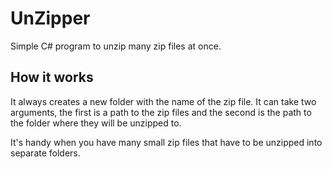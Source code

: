 # UnZipper
Simple C# program to unzip many zip files at once.

## How it works
It always creates a new folder with the name of the zip file.
It can take two arguments, the first is a path to the zip files and the second is the path to the folder where they will be unzipped to.

It's handy when you have many small zip files that have to be unzipped into separate folders.
